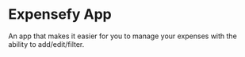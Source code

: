 # Expensefy App

An app that makes it easier for you to manage your expenses with the ability to add/edit/filter.